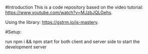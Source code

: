 #Introduction
This is a code repository based on the video tutorial: https://www.youtube.com/watch?v=MJzbJQLGehs.

Using the library: https://gstrm.io/js-mastery.

#Setup:

run npm i && npm start for both client and server side to start the development server
